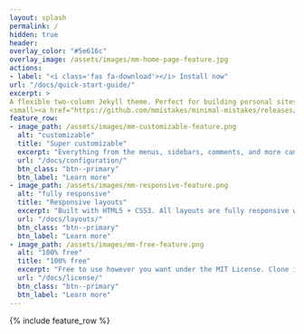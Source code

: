 ```yaml
---
layout: splash
permalink: /
hidden: true
header:
overlay_color: "#5e616c"
overlay_image: /assets/images/mm-home-page-feature.jpg
actions:
- label: "<i class='fas fa-download'></i> Install now"
url: "/docs/quick-start-guide/"
excerpt: >
A flexible two-column Jekyll theme. Perfect for building personal sites, blogs, and portfolios.<br />
<small><a href="https://github.com/mmistakes/minimal-mistakes/releases/tag/4.24.0">Latest release v4.24.0</a></small>
feature_row:
- image_path: /assets/images/mm-customizable-feature.png
  alt: "customizable"
  title: "Super customizable"
  excerpt: "Everything from the menus, sidebars, comments, and more can be configured or set with YAML Front Matter."
  url: "/docs/configuration/"
  btn_class: "btn--primary"
  btn_label: "Learn more"
- image_path: /assets/images/mm-responsive-feature.png
  alt: "fully responsive"
  title: "Responsive layouts"
  excerpt: "Built with HTML5 + CSS3. All layouts are fully responsive with helpers to augment your content."
  url: "/docs/layouts/"
  btn_class: "btn--primary"
  btn_label: "Learn more"
- image_path: /assets/images/mm-free-feature.png
  alt: "100% free"
  title: "100% free"
  excerpt: "Free to use however you want under the MIT License. Clone it, fork it, customize it... whatever!"
  url: "/docs/license/"
  btn_class: "btn--primary"
  btn_label: "Learn more"
---
```


{% include feature_row %}